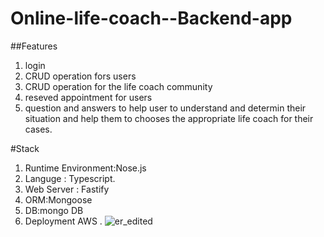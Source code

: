# Online-life-coach--Backend-app

##Features

1. login
2. CRUD operation fors users
3. CRUD operation for the life coach community
4. reseved appointment for users
5. question and answers to help user to understand  and determin their situation  and help them to chooses the appropriate life coach for their cases.

#Stack

1. Runtime Environment:Nose.js
2. Languge : Typescript.
3. Web Server : Fastify
4. ORM:Mongoose
5. DB:mongo DB
6. Deployment AWS .
![er_edited](https://user-images.githubusercontent.com/80859185/174710433-ee5ccced-f046-4eb1-814d-976213039157.jpg)
